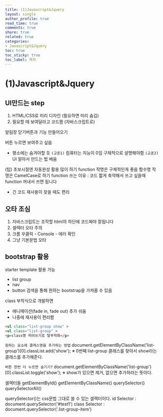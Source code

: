 ```yaml
---
title: (1)Javascript&Jquery
layout: single
author_profile: true
read_time: true
comments: true
share: true
related: true
categories:
- Javascript&Jquery
toc: true
toc_sticky: true
toc_label: 목차
---
```


# (1)Javascript&Jquery

## UI만드는 step
1. HTML/CSS로 미리 디자인 (필요하면 미리 숨김)
2. 필요할 때 보여달라고 코드짬 (자바스크립트로)

알림창 닫기버튼과 기능 만들어오기

버튼 누르면 보여주고 싶음 
- 평소에는 숨겨야할 듯
`(교훈1)` 컴퓨터는 지능이 0임 구체적으로 설명해야함
`(교훈2)` UI 알아서 만드는 법 배움
 
(팁) 초보시절엔 자동완성 활용 많이 하기
function 작명은 구체적인게 좋음
함수명 작명은 CamelCase로 하기
function 쓰는 이유 : 코드 짧게 축약해서 쓰고 싶을때 function 꺼내서 쓰면 됩니다
+ 긴 코드 재사용이 잦을 때도 편리

## 오타 조심
1. 자바스크립트는 조작할 html의 하단에 코드짜야 잘됩니다
2.  셀렉터 오타 주의
3. 크롬 우클릭 - Console - 에러 확인
4. 그냥 기본문법 오타


## bootstrap 활용
starter template 활용 가능
- list group
- nav
- button 
검색을 통해 원하는 bootstrap을 가져올 수 있음

class 부착식으로 개발하면
- 애니메이션(fade in, fade out) 추가 쉬움
- 나중에 재사용이 편리함
```html
<ul class="list-group show" > 
<ul class="list-group" >
<p>class명 띄어쓰기로 탈부착화</p>
```


`원하는 요소에 클래스명을 추가하는 방법`
document.getElementByClassName('list-group')[0].classList.add('show');
※ 0번째 list-group 클래스를 찾아서 show라는 클래스를 추가해준다.

`버튼 한번 더 누르면 숨기기?`
document.getElementByClassName('list-group')[0].classList.toggle('show');
※ show가 있으면 제거, 없으면 추가하라는 뜻이다.

셀렉터들
getElementById()
getElementByClassName()
querySelector()
querySelectorAll()

querySelector()는 css문법 그대로 쓸 수 있는 셀렉터이다.
id Selector : document.querySelector('#test1')
class Selector : document.querySelector('.list-group-item')










